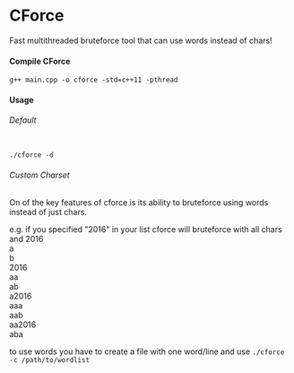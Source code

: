 # CForce
Fast multithreaded bruteforce tool that can use words instead of chars!

#### Compile CForce
<code>g++ main.cpp -o cforce -std=c++11 -pthread</code>

#### Usage

###### Default
<code>
./cforce -d 
</code>

###### Custom Charset

On of the key features of cforce is its ability to bruteforce using words instead of just chars. 

e.g.
if you specified "2016" in your list cforce will bruteforce with all chars and 2016   
a   
b   
2016   
aa   
ab   
a2016   
aaa   
aab   
aa2016   
aba     

to use words you have to create a file with one word/line and use
<code>./cforce -c /path/to/wordlist</code>
